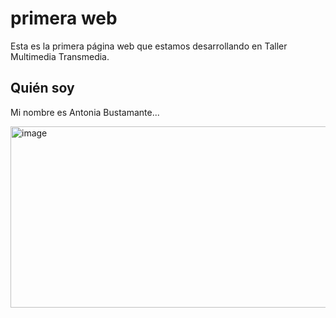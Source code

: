 # primera web
Esta es la primera página web que estamos desarrollando en Taller Multimedia Transmedia.

## Quién soy

Mi nombre es Antonia Bustamante...

<img width="525" height="290" alt="image" src="https://github.com/user-attachments/assets/3b7fb117-5e70-451a-9c90-927c71426464" />

